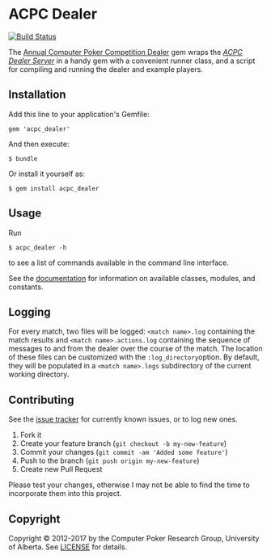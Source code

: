 ACPC Dealer
============

[![Build Status](https://travis-ci.org/dmorrill10/acpc_dealer.svg?branch=master)](https://travis-ci.org/dmorrill10/acpc_dealer)

The [Annual Computer Poker Competition Dealer][ACPC Dealer GitHub] gem wraps the [<em>ACPC Dealer Server</em>][ACPC competition server] in a handy gem with a convenient runner class, and a script for compiling and running the dealer and example players.

## Installation

Add this line to your application's Gemfile:

    gem 'acpc_dealer'

And then execute:

    $ bundle

Or install it yourself as:

    $ gem install acpc_dealer


## Usage

Run

    $ acpc_dealer -h
to see a list of commands available in the command line interface.

See the [documentation][docs] for information on available classes, modules, and constants.

## Logging

For every match, two files will be logged: `<match name>.log` containing the match results and `<match name>.actions.log` containing the sequence of messages to and from the dealer over the course of the match. The location of these files can be customized with the `:log_directory`option. By default, they will be populated in a `<match name>.logs` subdirectory of the current working directory.

## Contributing

See the [issue tracker](https://github.com/dmorrill10/acpc_dealer/issues) for currently known issues, or to log new ones.

1. Fork it
2. Create your feature branch (`git checkout -b my-new-feature`)
3. Commit your changes (`git commit -am 'Added some feature'`)
4. Push to the branch (`git push origin my-new-feature`)
5. Create new Pull Request

Please test your changes, otherwise I may not be able to find the time to
incorporate them into this project.

Copyright
---------
Copyright &copy; 2012-2017 by the Computer Poker Research Group, University of Alberta. See [LICENSE](LICENSE.md) for details.


<!---
    Link references
    ================
-->

[ACPC Dealer GitHub]: https://github.com/dmorrill10/acpc_dealer#readme
[ACPC competition server]: http://www.computerpokercompetition.org/index.php?option=com_rokdownloads&view=folder&Itemid=59
[docs]: http://rubydoc.info/github/dmorrill10/acpc_dealer/frames
